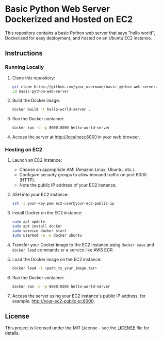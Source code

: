 # Basic Python Web Server Dockerized and Hosted on EC2

This repository contains a basic Python web server that says "hello world", Dockerized for easy deployment, and hosted on an Ubuntu EC2 instance.

## Instructions

### Running Locally

1. Clone this repository:

    ```bash
    git clone https://github.com/your_username/basic-python-web-server.git
    cd basic-python-web-server
    ```

2. Build the Docker image:

    ```bash
    docker build -t hello-world-server .
    ```

3. Run the Docker container:

    ```bash
    docker run -d -p 8000:8000 hello-world-server
    ```

4. Access the server at [http://localhost:8000](http://localhost:8000) in your web browser.

### Hosting on EC2

1. Launch an EC2 instance:

    - Choose an appropriate AMI (Amazon Linux, Ubuntu, etc.).
    - Configure security groups to allow inbound traffic on port 8000 (HTTP).
    - Note the public IP address of your EC2 instance.

2. SSH into your EC2 instance:

    ```bash
    ssh -i your-key.pem ec2-user@your-ec2-public-ip
    ```

3. Install Docker on the EC2 instance:

    ```bash
    sudo apt update 
    sudo apt install docker
    sudo service docker start
    sudo usermod -a -G docker ubuntu
    ```

4. Transfer your Docker image to the EC2 instance using `docker save` and `docker load` commands or a service like AWS ECR.

5. Load the Docker image on the EC2 instance:

    ```bash
    docker load -i <path_to_your_image.tar>
    ```

6. Run the Docker container:

    ```bash
    docker run -d -p 8000:8000 hello-world-server
    ```

7. Access the server using your EC2 instance's public IP address, for example: [http://your-ec2-public-ip:8000](http://your-ec2-public-ip:8000).

## License

This project is licensed under the MIT License - see the [LICENSE](LICENSE) file for details.
